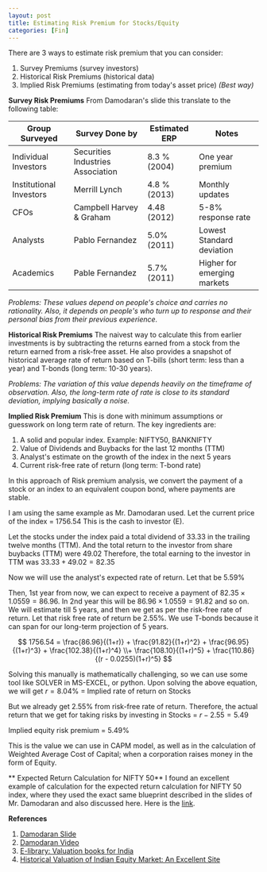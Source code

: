 ```yaml
---
layout: post
title: Estimating Risk Premium for Stocks/Equity
categories: [Fin]
---
```


There are 3 ways to estimate risk premium that you can consider:
1. Survey Premiums (survey investors)
2. Historical Risk Premiums (historical data)
3. Implied Risk Premiums (estimating from today's asset price) *(Best way)*

**Survey Risk Premiums**
From Damodaran's slide this translate to the following table:

| Group Surveyed          | Survey Done by                    | Estimated ERP | Notes                       |
|-------------------------|-----------------------------------|---------------|-----------------------------|
| Individual Investors    | Securities Industries Association | 8.3 % (2004)  | One year premium            |
| Institutional Investors | Merrill Lynch                     | 4.8 % (2013)  | Monthly updates             |
| CFOs                    | Campbell Harvey & Graham          | 4.48 (2012)   | 5-8% response rate          |
| Analysts                | Pablo Fernandez                   | 5.0% (2011)   | Lowest Standard deviation   |
| Academics               | Pable Fernandez                   | 5.7% (2011)   | Higher for emerging markets |


*Problems: These values depend on people's choice and carries no rationality. Also, it depends on people's who turn up to response and their personal bias from their previous experience.*

**Historical Risk Premiums**
The naivest way to calculate this from earlier investments is by subtracting the returns earned from a stock from the return earned from a risk-free asset.
He also provides a snapshot of historical average rate of return based on T-bills (short term: less than a year) and T-bonds (long term: 10-30 years). 

*Problems: The variation of this value depends heavily on the timeframe of observation. Also, the long-term rate of rate is close to its standard deviation, implying basically a noise.*

**Implied Risk Premium**
This is done with minimum assumptions or guesswork on long term rate of return.
The key ingredients are:
1. A solid and popular index. Example:  NIFTY50, BANKNIFTY
2. Value of Dividends and Buybacks for the last 12 months (TTM)
3. Analyst's estimate on the growth of the index in the next 5 years
4. Current risk-free rate of return (long term: T-bond rate)

In this approach of Risk premium analysis, we convert the payment of a stock or an index to an equivalent coupon bond, where payments are stable.

I am using the same example as Mr. Damodaran used.
Let the current price of the index = 1756.54
This is the cash to investor (E).

Let the stocks under the index paid a total dividend of 33.33 in the trailing twelve months (TTM).
And the total return to the investor from share buybacks (TTM) were 49.02 
Therefore, the total earning to the investor in TTM was $33.33+49.02=82.35$

Now we will use the analyst's expected rate of return. Let that be $5.59\%$

Then, 1st year from now, we can expect to receive a payment of $82.35 \times 1.0559=86.96$. 
In 2nd year this will be $86.96 \times 1.0559=91.82$ and so on.
We will estimate till 5 years, and then we get as per the risk-free rate of return. 
Let that risk free rate of return be $2.55\%$. We use T-bonds because it can span for our long-term projection of 5 years.

$$
1756.54 = \frac{86.96}{(1+r)} + \frac{91.82}{(1+r)^2} +  \frac{96.95}{(1+r)^3} +  \frac{102.38}{(1+r)^4} \\+  \frac{108.10}{(1+r)^5} +    \frac{110.86}{(r - 0.0255)(1+r)^5}
$$

Solving this manually is mathematically challenging, so we can use some tool like SOLVER in MS-EXCEL, or python.
Upon solving the above equation, we will get 
$r = 8.04\%$  = Implied rate of return on Stocks 

But we already get  $2.55\%$ from risk-free rate of return.
Therefore, the actual return that we get for taking risks by investing in Stocks = $r - 2.55 = 5.49$

Implied equity risk premium = $5.49\%$

This is the value we can use in CAPM model, as well as in the calculation of Weighted Average Cost of Capital; when a corporation raises money in the form of Equity.

** Expected Return Calculation for NIFTY 50**
I found an excellent example of calculation for the expected return calculation for NIFTY 50 index, where they used the exact same blueprint described in the slides of Mr. Damodaran and also discussed here.
Here is the [link](https://www.rvoicmai.in/e-book/Nifty-50-Valuation-Report-myakjj0lEsfIossk).


**References**
1. [Damodaran Slide](https://pages.stern.nyu.edu/~adamodar/podcasts/cfspr23/session7slides.pdf)
2. [Damodaran Video](https://www.youtube.com/watch?v=J1m0PKrQrH4)
3. [E-library: Valuation books for India](https://www.rvoicmai.in/e-library) 
4. [Historical Valuation of Indian Equity Market: An Excellent Site](http://www.market-risk-premia.com/in.html)
